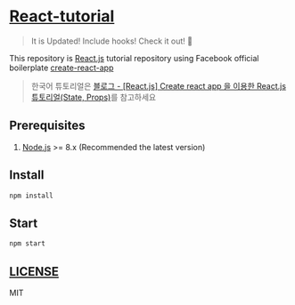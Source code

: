 # [React-tutorial](https://github.com/qvil/react-tutorial)

> It is Updated! Include hooks! Check it out! 🚀

This repository is [React.js](https://facebook.github.io/react/) tutorial repository using Facebook official boilerplate [create-react-app][create-react-app-github]

> 한국어 튜토리얼은 [블로그 - [React.js] Create react app 을 이용한 React.js 튜토리얼(State, Props)](https://qvil.github.io/react.js/reactjs-tutorial/)를 참고하세요

## Prerequisites

1.  [Node.js](https://nodejs.org/) >= 8.x (Recommended the latest version)

## Install

```sh
npm install
```

## Start

```sh
npm start
```

## [LICENSE](https://github.com/qvil/react-tutorial/blob/master/LICENSE)

MIT

[create-react-app-github]: (https://github.com/facebookincubator/create-react-app#getting-started)
